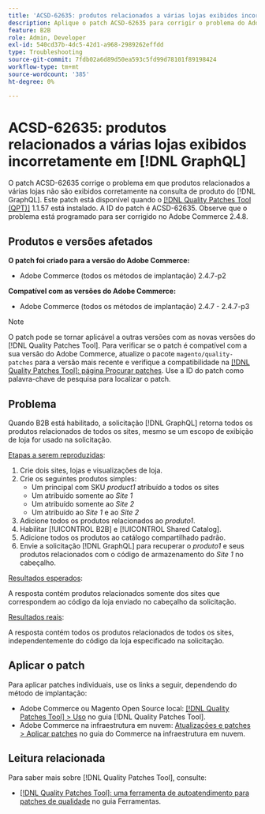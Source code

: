 ```yaml
---
title: 'ACSD-62635: produtos relacionados a várias lojas exibidos incorretamente no [!DNL GraphQL]'
description: Aplique o patch ACSD-62635 para corrigir o problema do Adobe Commerce em que os produtos relacionados a várias lojas não são exibidos corretamente na consulta de produto do  [!DNL GraphQL] .
feature: B2B
role: Admin, Developer
exl-id: 540cd37b-4dc5-42d1-a968-2989262effdd
type: Troubleshooting
source-git-commit: 7fdb02a6d89d50ea593c5fd99d78101f89198424
workflow-type: tm+mt
source-wordcount: '385'
ht-degree: 0%

---
```


# ACSD-62635: produtos relacionados a várias lojas exibidos incorretamente em [!DNL GraphQL]

O patch ACSD-62635 corrige o problema em que produtos relacionados a várias lojas não são exibidos corretamente na consulta de produto do [!DNL GraphQL]. Este patch está disponível quando o [[!DNL Quality Patches Tool (QPT)]](https://experienceleague.adobe.com/docs/commerce-operations/tools/quality-patches-tool/usage.html?lang=pt-BR) 1.1.57 está instalado. A ID do patch é ACSD-62635. Observe que o problema está programado para ser corrigido no Adobe Commerce 2.4.8.

## Produtos e versões afetados

**O patch foi criado para a versão do Adobe Commerce:**

* Adobe Commerce (todos os métodos de implantação) 2.4.7-p2

**Compatível com as versões do Adobe Commerce:**

* Adobe Commerce (todos os métodos de implantação) 2.4.7 - 2.4.7-p3

>[!NOTE]
>
>O patch pode se tornar aplicável a outras versões com as novas versões do [!DNL Quality Patches Tool]. Para verificar se o patch é compatível com a sua versão do Adobe Commerce, atualize o pacote `magento/quality-patches` para a versão mais recente e verifique a compatibilidade na [[!DNL Quality Patches Tool]: página Procurar patches](https://experienceleague.adobe.com/tools/commerce-quality-patches/index.html?lang=pt-BR). Use a ID do patch como palavra-chave de pesquisa para localizar o patch.

## Problema

Quando B2B está habilitado, a solicitação [!DNL GraphQL] retorna todos os produtos relacionados de todos os sites, mesmo se um escopo de exibição de loja for usado na solicitação.

<u>Etapas a serem reproduzidas</u>:

1. Crie dois sites, lojas e visualizações de loja.
1. Crie os seguintes produtos simples:
   * Um principal com SKU *product1* atribuído a todos os sites
   * Um atribuído somente ao *Site 1*
   * Um atribuído somente ao *Site 2*
   * Um atribuído ao *Site 1* e ao *Site 2*
1. Adicione todos os produtos relacionados ao *produto1*.
1. Habilitar [!UICONTROL B2B] e [!UICONTROL Shared Catalog].
1. Adicione todos os produtos ao catálogo compartilhado padrão.
1. Envie a solicitação [!DNL GraphQL] para recuperar o *produto1* e seus produtos relacionados com o código de armazenamento do *Site 1* no cabeçalho.

<u>Resultados esperados</u>:

A resposta contém produtos relacionados somente dos sites que correspondem ao código da loja enviado no cabeçalho da solicitação.

<u>Resultados reais</u>:

A resposta contém todos os produtos relacionados de todos os sites, independentemente do código da loja especificado na solicitação.

## Aplicar o patch

Para aplicar patches individuais, use os links a seguir, dependendo do método de implantação:

* Adobe Commerce ou Magento Open Source local: [[!DNL Quality Patches Tool] > Uso](/help/tools/quality-patches-tool/usage.md) no guia [!DNL Quality Patches Tool].
* Adobe Commerce na infraestrutura em nuvem: [Atualizações e patches > Aplicar patches](https://experienceleague.adobe.com/docs/commerce-cloud-service/user-guide/develop/upgrade/apply-patches.html?lang=pt-BR) no guia do Commerce na infraestrutura em nuvem.

## Leitura relacionada

Para saber mais sobre [!DNL Quality Patches Tool], consulte:

* [[!DNL Quality Patches Tool]: uma ferramenta de autoatendimento para patches de qualidade](/help/tools/quality-patches-tool/quality-patches-tool-to-self-serve-quality-patches.md) no guia Ferramentas.
